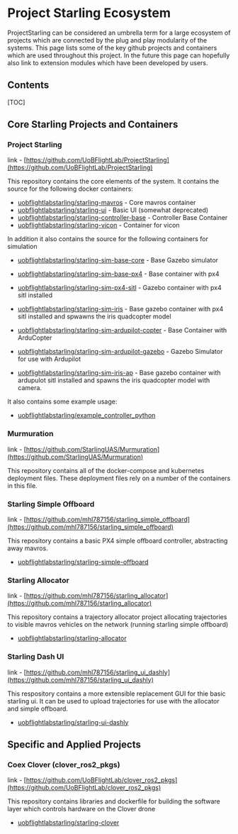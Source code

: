 # Project Starling Ecosystem

ProjectStarling can be considered an umbrella term for a large ecosystem of projects which are connected by the plug and play modularity of the systems. This page lists some of the key github projects and containers which are used throughout this project. In the future this page can hopefully also link to extension modules which have been developed by users.

## Contents
[TOC]

## Core Starling Projects and Containers

### Project Starling

link - [https://github.com/UoBFlightLab/ProjectStarling](https://github.com/UoBFlightLab/ProjectStarling)

This repository contains the core elements of the system. It contains the source for the following docker containers:

* [uobflightlabstarling/starling-mavros](https://hub.docker.com/repository/docker/uobflightlabstarling/starling-mavros) - Core mavros container
* [uobflightlabstarling/starling-ui](https://hub.docker.com/repository/docker/uobflightlabstarling/starling-ui) - Basic UI (somewhat deprecated)
* [uobflightlabstarling/starling-controller-base](https://hub.docker.com/repository/docker/uobflightlabstarling/starling-controller-base) - Controller Base Container
* [uobflightlabstarling/starling-vicon](https://hub.docker.com/repository/docker/uobflightlabstarling/starling-vicon) - Container for vicon

In addition it also contains the source for the following containers for simulation

* [uobflightlabstarling/starling-sim-base-core](https://hub.docker.com/repository/docker/uobflightlabstarling/starling-sim-base-core) - Base Gazebo simulator

* [uobflightlabstarling/starling-sim-base-px4](https://hub.docker.com/repository/docker/uobflightlabstarling/starling-sim-base-px4) - Base container with px4
* [uobflightlabstarling/starling-sim-px4-sitl](https://hub.docker.com/repository/docker/uobflightlabstarling/starling-sim-px4-sitl) - Gazebo container with px4 sitl installed
* [uobflightlabstarling/starling-sim-iris](https://hub.docker.com/repository/docker/uobflightlabstarling/starling-sim-iris) - Base gazebo container with px4 sitl installed and spwawns the iris quadcopter model

* [uobflightlabstarling/starling-sim-ardupilot-copter](https://hub.docker.com/repository/docker/uobflightlabstarling/starling-sim-ardupilot-copter) - Base Container with ArduCopter
* [uobflightlabstarling/starling-sim-ardupilot-gazebo](https://hub.docker.com/repository/docker/uobflightlabstarling/starling-sim-ardupilot-gazebo) - Gazebo Simulator for use with Ardupilot
* [uobflightlabstarling/starling-sim-iris-ap](https://hub.docker.com/repository/docker/uobflightlabstarling/starling-sim-iris-ap) - Base gazebo container with ardupulot sitl installed and spawns the iris quadcopter model with camera. 

It also contains some example usage:

* [uobflightlabstarling/example_controller_python](https://hub.docker.com/repository/docker/uobflightlabstarling/example_controller_python)

### Murmuration

link - [https://github.com/StarlingUAS/Murmuration](https://github.com/StarlingUAS/Murmuration)

This repository contains all of the docker-compose and kubernetes deployment files. These deployment files rely on a number of the containers in this file.

### Starling Simple Offboard

link - [https://github.com/mhl787156/starling_simple_offboard](https://github.com/mhl787156/starling_simple_offboard)

This repository contains a basic PX4 simple offboard controller, abstracting away mavros.

* [uobflightlabstarling/starling-simple-offboard](https://hub.docker.com/repository/docker/uobflightlabstarling/starling-simple-offboard)

### Starling Allocator

link - [https://github.com/mhl787156/starling_allocator](https://github.com/mhl787156/starling_allocator)

This repository contains a trajectory allocator project allocating trajectories to visible mavros vehicles on the network (running starling simple offboard)

* [uobflightlabstarling/starling-allocator](https://hub.docker.com/repository/docker/uobflightlabstarling/starling-allocator)

### Starling Dash UI

link - [https://github.com/mhl787156/starling_ui_dashly](https://github.com/mhl787156/starling_ui_dashly)

This respository contains a more extensible replacement GUI for thie basic starling ui. It can be used to upload trajectories for use with the allocator and simple offboard.

* [uobflightlabstarling/starling-ui-dashly](https://hub.docker.com/repository/docker/mickeyli789/starling-ui-dashly)

## Specific and Applied Projects

### Coex Clover (clover_ros2_pkgs)

link - [https://github.com/UoBFlightLab/clover_ros2_pkgs](https://github.com/UoBFlightLab/clover_ros2_pkgs)

This repository contains libraries and dockerfile for building the software layer which controls hardware on the Clover drone

* [uobflightlabstarling/starling-clover](https://hub.docker.com/repository/docker/uobflightlabstarling/starling-clover)